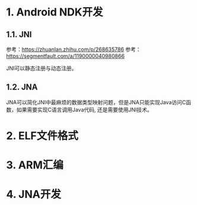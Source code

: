 # 1. Android NDK开发

## 1.1. JNI

参考：https://zhuanlan.zhihu.com/p/268635786
参考：https://segmentfault.com/a/1190000040980866

JNI可以静态注册与动态注册。

## 1.2. JNA

JNA可以简化JNI中最麻烦的数据类型映射问题，但是JNA只能实现Java访问C函数，如果需要实现C语言调用Java代码, 还是需要使用JNI技术。

# 2. ELF文件格式

# 3. ARM汇编

# 4. JNA开发
